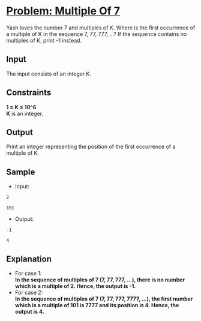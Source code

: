 # [Problem: Multiple Of 7](https://my.newtonschool.co/playground/code/htm1y4kpdz5r)

Yash loves the number 7 and multiples of K. Where is the first occurrence of a multiple of K in the sequence 7, 77, 777, …? If the sequence contains no multiples of K, print -1 instead.

## Input

The input consists of an integer K.

## Constraints

**1 ≤ K ≤ 10^6** <br>
**K** is an integer.

## Output

Print an integer representing the position of the first occurrence of a multiple of K.

## Sample

- Input:
```
2

101
```

- Output:
```
-1

4
```

## Explanation

- For case 1: <br> **In the sequence of multiples of 7 (7, 77, 777, ...), there is no number which is a multiple of 2. Hence, the output is -1.** <br>
- For case 2: <br> **In the sequence of multiples of 7 (7, 77, 777, 7777, ...), the first number which is a multiple of 101 is 7777 and its position is 4. Hence, the output is 4.**
